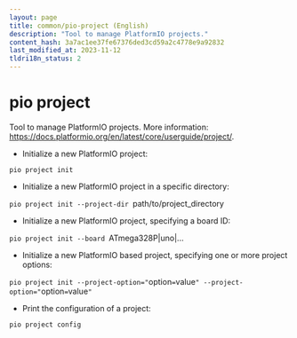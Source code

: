 ```yaml
---
layout: page
title: common/pio-project (English)
description: "Tool to manage PlatformIO projects."
content_hash: 3a7ac1ee37fe67376ded3cd59a2c4778e9a92832
last_modified_at: 2023-11-12
tldri18n_status: 2
---
```

# pio project

Tool to manage PlatformIO projects.
More information: <https://docs.platformio.org/en/latest/core/userguide/project/>.

- Initialize a new PlatformIO project:

`pio project init`

- Initialize a new PlatformIO project in a specific directory:

`pio project init --project-dir `<span class="tldr-var badge badge-pill bg-dark-lm bg-white-dm text-white-lm text-dark-dm font-weight-bold">path/to/project_directory</span>

- Initialize a new PlatformIO project, specifying a board ID:

`pio project init --board `<span class="tldr-var badge badge-pill bg-dark-lm bg-white-dm text-white-lm text-dark-dm font-weight-bold">ATmega328P|uno|...</span>

- Initialize a new PlatformIO based project, specifying one or more project options:

`pio project init --project-option="`<span class="tldr-var badge badge-pill bg-dark-lm bg-white-dm text-white-lm text-dark-dm font-weight-bold">option</span>`=`<span class="tldr-var badge badge-pill bg-dark-lm bg-white-dm text-white-lm text-dark-dm font-weight-bold">value</span>`" --project-option="`<span class="tldr-var badge badge-pill bg-dark-lm bg-white-dm text-white-lm text-dark-dm font-weight-bold">option</span>`=`<span class="tldr-var badge badge-pill bg-dark-lm bg-white-dm text-white-lm text-dark-dm font-weight-bold">value</span>`"`

- Print the configuration of a project:

`pio project config`

